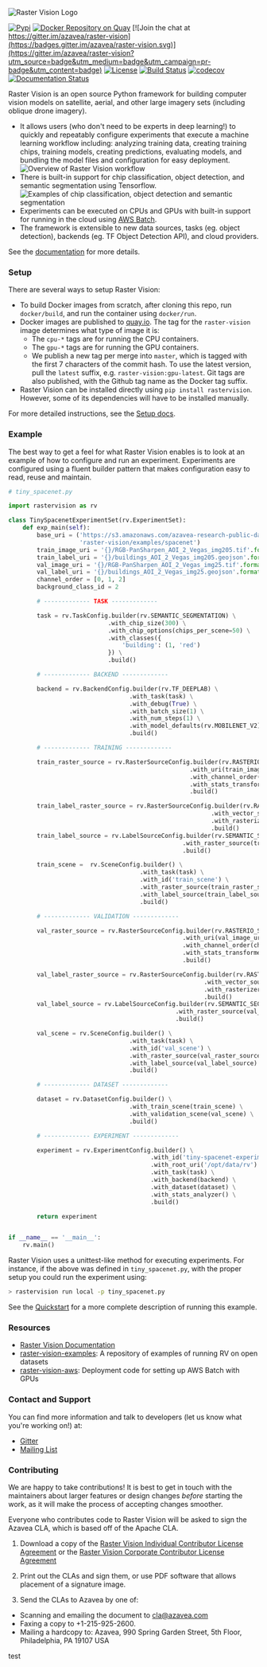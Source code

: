 ![Raster Vision Logo](docs/_static/raster-vision-logo.png)
&nbsp;

[![Pypi](https://img.shields.io/pypi/v/rastervision.svg)](https://pypi.org/project/rastervision/)
[![Docker Repository on Quay](https://quay.io/repository/azavea/raster-vision/status "Docker Repository on Quay")](https://quay.io/repository/azavea/raster-vision)
[![Join the chat at https://gitter.im/azavea/raster-vision](https://badges.gitter.im/azavea/raster-vision.svg)](https://gitter.im/azavea/raster-vision?utm_source=badge&utm_medium=badge&utm_campaign=pr-badge&utm_content=badge)
[![License](https://img.shields.io/badge/License-Apache%202.0-blue.svg)](https://opensource.org/licenses/Apache-2.0)
[![Build Status](https://api.travis-ci.org/azavea/raster-vision.svg?branch=master)](http://travis-ci.org/azavea/raster-vision)
[![codecov](https://codecov.io/gh/azavea/raster-vision/branch/master/graph/badge.svg)](https://codecov.io/gh/azavea/raster-vision)
[![Documentation Status](https://readthedocs.org/projects/raster-vision/badge/?version=latest)](https://docs.rastervision.io/en/latest/?badge=latest)

Raster Vision is an open source Python framework for building computer vision models on satellite, aerial, and other large imagery sets (including oblique drone imagery).
* It allows users (who don't need to be experts in deep learning!) to quickly and repeatably configure experiments that execute a machine learning workflow including: analyzing training data, creating training chips, training models, creating predictions, evaluating models, and bundling the model files and configuration for easy deployment.
![Overview of Raster Vision workflow](docs/_static/overview-raster-vision-workflow.png)
* There is built-in support for chip classification, object detection, and semantic segmentation using Tensorflow.
![Examples of chip classification, object detection and semantic segmentation](docs/_static/cv-tasks.png)
* Experiments can be executed on CPUs and GPUs with built-in support for running in the cloud using [AWS Batch](https://github.com/azavea/raster-vision-aws).
* The framework is extensible to new data sources, tasks (eg. object detection), backends (eg. TF Object Detection API), and cloud providers.

See the [documentation](https://docs.rastervision.io) for more details.

### Setup

There are several ways to setup Raster Vision:
* To build Docker images from scratch, after cloning this repo, run `docker/build`, and run the container using `docker/run`.
* Docker images are published to [quay.io](https://quay.io/repository/azavea/raster-vision). The tag for the `raster-vision` image determines what type of image it is:
    - The `cpu-*` tags are for running the CPU containers.
    - The `gpu-*` tags are for running the GPU containers.
    - We publish a new tag per merge into `master`, which is tagged with the first 7 characters of the commit hash. To use the latest version, pull the `latest` suffix, e.g. `raster-vision:gpu-latest`. Git tags are also published, with the Github tag name as the Docker tag suffix.
* Raster Vision can be installed directly using `pip install rastervision`. However, some of its dependencies will have to be installed manually.

For more detailed instructions, see the [Setup docs](https://docs.rastervision.io/en/0.9/setup.html).

### Example

The best way to get a feel for what Raster Vision enables is to look at an example of how to configure and run an experiment. Experiments are configured using a fluent builder pattern that makes configuration easy to read, reuse and maintain.

```python
# tiny_spacenet.py

import rastervision as rv

class TinySpacenetExperimentSet(rv.ExperimentSet):
    def exp_main(self):
        base_uri = ('https://s3.amazonaws.com/azavea-research-public-data/'
                    'raster-vision/examples/spacenet')
        train_image_uri = '{}/RGB-PanSharpen_AOI_2_Vegas_img205.tif'.format(base_uri)
        train_label_uri = '{}/buildings_AOI_2_Vegas_img205.geojson'.format(base_uri)
        val_image_uri = '{}/RGB-PanSharpen_AOI_2_Vegas_img25.tif'.format(base_uri)
        val_label_uri = '{}/buildings_AOI_2_Vegas_img25.geojson'.format(base_uri)
        channel_order = [0, 1, 2]
        background_class_id = 2

        # ------------- TASK -------------

        task = rv.TaskConfig.builder(rv.SEMANTIC_SEGMENTATION) \
                            .with_chip_size(300) \
                            .with_chip_options(chips_per_scene=50) \
                            .with_classes({
                                'building': (1, 'red')
                            }) \
                            .build()

        # ------------- BACKEND -------------

        backend = rv.BackendConfig.builder(rv.TF_DEEPLAB) \
                                  .with_task(task) \
                                  .with_debug(True) \
                                  .with_batch_size(1) \
                                  .with_num_steps(1) \
                                  .with_model_defaults(rv.MOBILENET_V2)  \
                                  .build()

        # ------------- TRAINING -------------

        train_raster_source = rv.RasterSourceConfig.builder(rv.RASTERIO_SOURCE) \
                                                   .with_uri(train_image_uri) \
                                                   .with_channel_order(channel_order) \
                                                   .with_stats_transformer() \
                                                   .build()

        train_label_raster_source = rv.RasterSourceConfig.builder(rv.RASTERIZED_SOURCE) \
                                                         .with_vector_source(train_label_uri) \
                                                         .with_rasterizer_options(background_class_id) \
                                                         .build()
        train_label_source = rv.LabelSourceConfig.builder(rv.SEMANTIC_SEGMENTATION) \
                                                 .with_raster_source(train_label_raster_source) \
                                                 .build()

        train_scene =  rv.SceneConfig.builder() \
                                     .with_task(task) \
                                     .with_id('train_scene') \
                                     .with_raster_source(train_raster_source) \
                                     .with_label_source(train_label_source) \
                                     .build()

        # ------------- VALIDATION -------------

        val_raster_source = rv.RasterSourceConfig.builder(rv.RASTERIO_SOURCE) \
                                                 .with_uri(val_image_uri) \
                                                 .with_channel_order(channel_order) \
                                                 .with_stats_transformer() \
                                                 .build()

        val_label_raster_source = rv.RasterSourceConfig.builder(rv.RASTERIZED_SOURCE) \
                                                       .with_vector_source(val_label_uri) \
                                                       .with_rasterizer_options(background_class_id) \
                                                       .build()
        val_label_source = rv.LabelSourceConfig.builder(rv.SEMANTIC_SEGMENTATION) \
                                               .with_raster_source(val_label_raster_source) \
                                               .build()

        val_scene = rv.SceneConfig.builder() \
                                  .with_task(task) \
                                  .with_id('val_scene') \
                                  .with_raster_source(val_raster_source) \
                                  .with_label_source(val_label_source) \
                                  .build()

        # ------------- DATASET -------------

        dataset = rv.DatasetConfig.builder() \
                                  .with_train_scene(train_scene) \
                                  .with_validation_scene(val_scene) \
                                  .build()

        # ------------- EXPERIMENT -------------

        experiment = rv.ExperimentConfig.builder() \
                                        .with_id('tiny-spacenet-experiment') \
                                        .with_root_uri('/opt/data/rv') \
                                        .with_task(task) \
                                        .with_backend(backend) \
                                        .with_dataset(dataset) \
                                        .with_stats_analyzer() \
                                        .build()

        return experiment


if __name__ == '__main__':
    rv.main()
```

Raster Vision uses a unittest-like method for executing experiments. For instance, if the above was defined in `tiny_spacenet.py`, with the proper setup you could run the experiment using:

```bash
> rastervision run local -p tiny_spacenet.py
```

See the [Quickstart](https://docs.rastervision.io/en/0.9/quickstart.html) for a more complete description of running this example.

### Resources

* [Raster Vision Documentation](https://docs.rastervision.io)
* [raster-vision-examples](https://github.com/azavea/raster-vision-examples): A repository of examples of running RV on open datasets
* [raster-vision-aws](https://github.com/azavea/raster-vision-aws): Deployment code for setting up AWS Batch with GPUs

### Contact and Support

You can find more information and talk to developers (let us know what you're working on!) at:
* [Gitter](https://gitter.im/azavea/raster-vision)
* [Mailing List](https://groups.google.com/forum/#!forum/raster-vision)

### Contributing

We are happy to take contributions! It is best to get in touch with the maintainers
about larger features or design changes *before* starting the work,
as it will make the process of accepting changes smoother.

Everyone who contributes code to Raster Vision will be asked to sign the
Azavea CLA, which is based off of the Apache CLA.

1. Download a copy of the [Raster Vision Individual Contributor License
   Agreement](docs/_static/cla/2018_04_17-Raster-Vision-Open-Source-Contributor-Agreement-Individual.pdf)
   or the [Raster Vision Corporate Contributor License
   Agreement](docs/_static/cla/2018_04_18-Raster-Vision-Open-Source-Contributor-Agreement-Corporate.pdf)

2. Print out the CLAs and sign them, or use PDF software that allows placement of a signature image.

3. Send the CLAs to Azavea by one of:
  - Scanning and emailing the document to cla@azavea.com
  - Faxing a copy to +1-215-925-2600.
  - Mailing a hardcopy to:
    Azavea, 990 Spring Garden Street, 5th Floor, Philadelphia, PA 19107 USA

test
